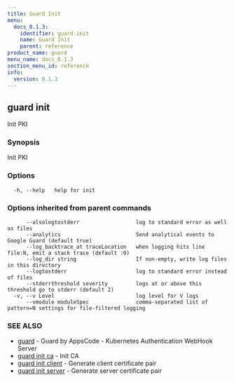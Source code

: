 ```yaml
---
title: Guard Init
menu:
  docs_0.1.3:
    identifier: guard-init
    name: Guard Init
    parent: reference
product_name: guard
menu_name: docs_0.1.3
section_menu_id: reference
info:
  version: 0.1.3
---
```


## guard init

Init PKI

### Synopsis

Init PKI

### Options

```
  -h, --help   help for init
```

### Options inherited from parent commands

```
      --alsologtostderr                  log to standard error as well as files
      --analytics                        Send analytical events to Google Guard (default true)
      --log_backtrace_at traceLocation   when logging hits line file:N, emit a stack trace (default :0)
      --log_dir string                   If non-empty, write log files in this directory
      --logtostderr                      log to standard error instead of files
      --stderrthreshold severity         logs at or above this threshold go to stderr (default 2)
  -v, --v Level                          log level for V logs
      --vmodule moduleSpec               comma-separated list of pattern=N settings for file-filtered logging
```

### SEE ALSO

* [guard](/docs/0.1.3/reference/guard)	 - Guard by AppsCode - Kubernetes Authentication WebHook Server
* [guard init ca](/docs/0.1.3/reference/guard_init_ca)	 - Init CA
* [guard init client](/docs/0.1.3/reference/guard_init_client)	 - Generate client certificate pair
* [guard init server](/docs/0.1.3/reference/guard_init_server)	 - Generate server certificate pair


